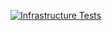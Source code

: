 [![Infrastructure Tests](https://www.app0.bridgecrew.cloud/badges/github/chaksectest/javascript-basic/general)](https://www.app0.bridgecrew.cloud/link/badge?vcs=github&fullRepo=chaksectest%2FJavascript-basic&benchmark=INFRASTRUCTURE+SECURITY)

